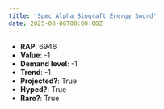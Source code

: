 ```yaml
---
title: 'Spec Alpha Biograft Energy Sword'
date: 2025-08-06T00:00:00Z
---
```

- **RAP**: 6946
- **Value**: -1
- **Demand level**: -1
- **Trend**: -1
- **Projected?**: True
- **Hyped?**: True
- **Rare?**: True
